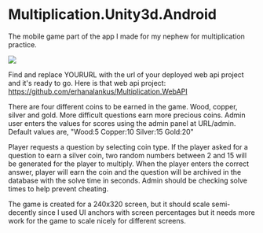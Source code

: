# Multiplication.Unity3d.Android
The mobile game part of the app I made for my nephew for multiplication practice.

<img src="http://i.imgur.com/Yb1ZW9k.png"></img>

Find and replace YOURURL with the url of your deployed web api project and it's ready to go. Here is that web api project: https://github.com/erhanalankus/Multiplication.WebAPI

There are four different coins to be earned in the game. Wood, copper, silver and gold. More difficult questions earn more precious coins.
Admin user enters the values for scores using the admin panel at URL/admin. Default values are, "Wood:5 Copper:10 Silver:15 Gold:20"

Player requests a question by selecting coin type. If the player asked for a question to earn a silver coin, two random numbers between 2 and 15 will be generated for the player to multiply.
When the player enters the correct answer, player will earn the coin and the question will be archived in the database with the solve time in seconds. Admin should be checking solve times to help prevent cheating.

The game is created for a 240x320 screen, but it should scale semi-decently since I used UI anchors with screen percentages but it needs more work for the game to scale nicely for different screens. 



